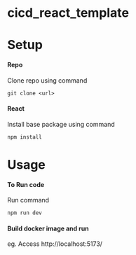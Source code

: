 # cicd_react_template

# Setup
#### Repo
Clone repo using command
```
git clone <url>
```
#### React
Install base package using command
```
npm install
```

# Usage
#### To Run code
Run command
```
npm run dev
```
#### Build docker image and run
eg. Access http://localhost:5173/